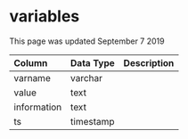 # variables

This page was updated September 7 2019

| Column | Data Type | Description |
| :--- | :--- | :--- |
| varname | varchar |  |
| value | text |  |
| information | text |  |
| ts | timestamp |  |

